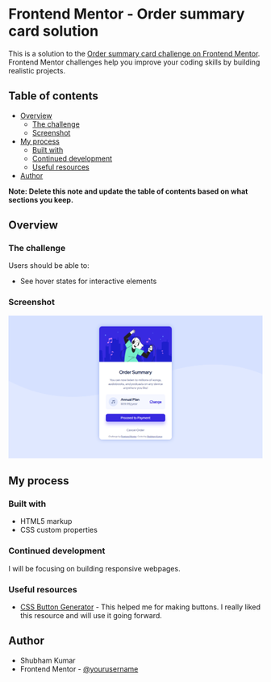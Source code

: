 # Frontend Mentor - Order summary card solution

This is a solution to the [Order summary card challenge on Frontend Mentor](https://www.frontendmentor.io/challenges/order-summary-component-QlPmajDUj). Frontend Mentor challenges help you improve your coding skills by building realistic projects. 

## Table of contents

- [Overview](#overview)
  - [The challenge](#the-challenge)
  - [Screenshot](#screenshot)
- [My process](#my-process)
  - [Built with](#built-with)
  - [Continued development](#continued-development)
  - [Useful resources](#useful-resources)
- [Author](#author)

**Note: Delete this note and update the table of contents based on what sections you keep.**

## Overview

### The challenge

Users should be able to:

- See hover states for interactive elements

### Screenshot

![](./screenshot.png)

## My process

### Built with

- HTML5 markup
- CSS custom properties

### Continued development

I will be focusing on building responsive webpages.

### Useful resources

- [CSS Button Generator](https://css3buttongenerator.com/index.html) - This helped me for making buttons. I really liked this resource and will use it going forward.

## Author
- Shubham Kumar
- Frontend Mentor - [@yourusername](https://www.frontendmentor.io/profile/yourusername)